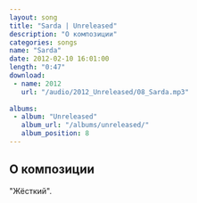 ```yaml
---
layout: song
title: "Sarda | Unreleased"
description: "О композиции"
categories: songs
name: "Sarda"
date: 2012-02-10 16:01:00
length: "0:47"
download:
 - name: 2012
   url: "/audio/2012_Unreleased/08_Sarda.mp3"
   
albums:
 - album: "Unreleased"
   album_url: "/albums/unreleased/"
   album_position: 8
---
```



## О композиции

"Жёсткий".  
  
